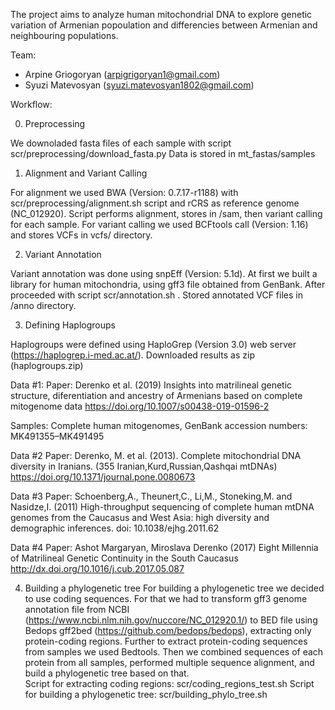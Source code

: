 The project aims to analyze human mitochondrial DNA to explore genetic variation of Armenian popoulation and differencies between Armenian and neighbouring populations. 

Team:
- Arpine Griogoryan (arpigrigoryan1@gmail.com)
- Syuzi Matevosyan (syuzi.matevosyan1802@gmail.com)

Workflow:

0. Preprocessing

We downoladed fasta files of each sample with script scr/preprocessing/download_fasta.py
Data is stored in mt_fastas/samples

1. Alignment and Variant Calling

For alignment we used BWA (Version: 0.7.17-r1188) with scr/preprocessing/alignment.sh script and rCRS as reference genome (NC_012920). Script performs alignment, stores in /sam, then variant calling for each sample. For variant calling we used BCFtools call (Version: 1.16) and stores VCFs in vcfs/ directory.

2. Variant Annotation

Variant annotation was done using snpEff (Version: 5.1d). At first we built a library for human mitochondria, using gff3 file obtained from GenBank. After proceeded with script scr/annotation.sh . Stored annotated VCF files in /anno directory.

3. Defining Haplogroups

Haplogroups were defined using HaploGrep (Version 3.0) web server (https://haplogrep.i-med.ac.at/). Downloaded results as zip (haplogroups.zip)

Data #1:
Paper: Derenko et al. (2019) Insights into matrilineal genetic structure, diferentiation and ancestry of Armenians based on complete mitogenome data
https://doi.org/10.1007/s00438-019-01596-2

Samples: Complete human mitogenomes, GenBank accession numbers: MK491355–MK491495

Data #2 
Paper: Derenko, M. et al. (2013). Complete mitochondrial DNA diversity in Iranians. 
(355 Iranian,Kurd,Russian,Qashqai mtDNAs)
https://doi.org/10.1371/journal.pone.0080673 

Data #3 
Paper: Schoenberg,A., Theunert,C., Li,M., Stoneking,M. and Nasidze,I. (2011) High-throughput sequencing of complete human mtDNA genomes from the Caucasus and West Asia: high diversity and demographic inferences. 
doi: 10.1038/ejhg.2011.62

Data #4
Paper: Ashot Margaryan, Miroslava Derenko (2017) Eight Millennia of Matrilineal Genetic Continuity in the South Caucasus
http://dx.doi.org/10.1016/j.cub.2017.05.087

4. Building a phylogenetic tree
For building a phylogenetic tree we decided to use coding sequences. For that we had to transform gff3 genome annotation file from NCBI (https://www.ncbi.nlm.nih.gov/nuccore/NC_012920.1/) to BED file using Bedops gff2bed (https://github.com/bedops/bedops), extracting only protein-coding regions. 
Further to extract protein-coding sequences from samples we used Bedtools. Then we combined sequences of each protein from all samples, performed multiple sequence alignment, and build a phylogenetic tree based on that.  
Script for extracting coding regions: scr/coding_regions_test.sh
Script for building a phylogenetic tree: scr/building_phylo_tree.sh 


